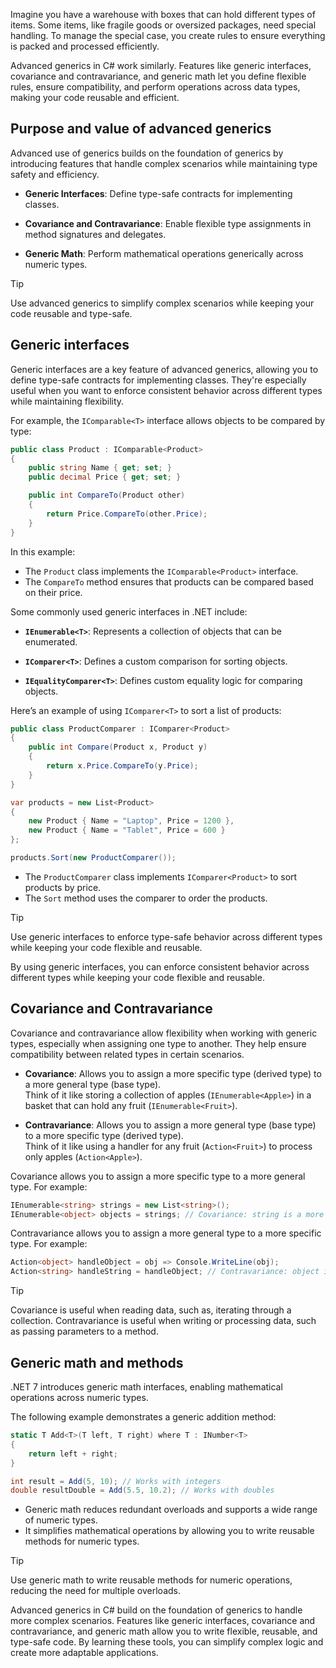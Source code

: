 Imagine you have a warehouse with boxes that can hold different types of items. Some items, like fragile goods or oversized packages, need special handling. To manage the special case, you create rules to ensure everything is packed and processed efficiently.

Advanced generics in C# work similarly. Features like generic interfaces, covariance and contravariance, and generic math let you define flexible rules, ensure compatibility, and perform operations across data types, making your code reusable and efficient.

## Purpose and value of advanced generics

Advanced use of generics builds on the foundation of generics by introducing features that handle complex scenarios while maintaining type safety and efficiency.

- **Generic Interfaces**: Define type-safe contracts for implementing classes.

- **Covariance and Contravariance**: Enable flexible type assignments in method signatures and delegates.

- **Generic Math**: Perform mathematical operations generically across numeric types.

> [!TIP]  
> Use advanced generics to simplify complex scenarios while keeping your code reusable and type-safe.

## Generic interfaces

Generic interfaces are a key feature of advanced generics, allowing you to define type-safe contracts for implementing classes. They're especially useful when you want to enforce consistent behavior across different types while maintaining flexibility.

For example, the `IComparable<T>` interface allows objects to be compared by type:

```csharp
public class Product : IComparable<Product>
{
    public string Name { get; set; }
    public decimal Price { get; set; }

    public int CompareTo(Product other)
    {
        return Price.CompareTo(other.Price);
    }
}
```

In this example:

- The `Product` class implements the `IComparable<Product>` interface.
- The `CompareTo` method ensures that products can be compared based on their price.

Some commonly used generic interfaces in .NET include:

- **`IEnumerable<T>`**: Represents a collection of objects that can be enumerated.

- **`IComparer<T>`**: Defines a custom comparison for sorting objects.

- **`IEqualityComparer<T>`**: Defines custom equality logic for comparing objects.

Here’s an example of using `IComparer<T>` to sort a list of products:

```csharp
public class ProductComparer : IComparer<Product>
{
    public int Compare(Product x, Product y)
    {
        return x.Price.CompareTo(y.Price);
    }
}

var products = new List<Product>
{
    new Product { Name = "Laptop", Price = 1200 },
    new Product { Name = "Tablet", Price = 600 }
};

products.Sort(new ProductComparer());
```

- The `ProductComparer` class implements `IComparer<Product>` to sort products by price.
- The `Sort` method uses the comparer to order the products.

> [!TIP]  
> Use generic interfaces to enforce type-safe behavior across different types while keeping your code flexible and reusable.

By using generic interfaces, you can enforce consistent behavior across different types while keeping your code flexible and reusable.

## Covariance and Contravariance

Covariance and contravariance allow flexibility when working with generic types, especially when assigning one type to another. They help ensure compatibility between related types in certain scenarios.

- **Covariance**: Allows you to assign a more specific type (derived type) to a more general type (base type).  
  Think of it like storing a collection of apples (`IEnumerable<Apple>`) in a basket that can hold any fruit (`IEnumerable<Fruit>`).

- **Contravariance**: Allows you to assign a more general type (base type) to a more specific type (derived type).  
  Think of it like using a handler for any fruit (`Action<Fruit>`) to process only apples (`Action<Apple>`).

Covariance allows you to assign a more specific type to a more general type. For example:

```csharp
IEnumerable<string> strings = new List<string>();
IEnumerable<object> objects = strings; // Covariance: string is a more specific type than object
```

Contravariance allows you to assign a more general type to a more specific type. For example:

```csharp
Action<object> handleObject = obj => Console.WriteLine(obj);
Action<string> handleString = handleObject; // Contravariance: object is a more general type than string
```

> [!TIP]  
> Covariance is useful when reading data, such as, iterating through a collection. Contravariance is useful when writing or processing data, such as passing parameters to a method.

## Generic math and methods

.NET 7 introduces generic math interfaces, enabling mathematical operations across numeric types.

The following example demonstrates a generic addition method:

```csharp
static T Add<T>(T left, T right) where T : INumber<T>
{
    return left + right;
}

int result = Add(5, 10); // Works with integers
double resultDouble = Add(5.5, 10.2); // Works with doubles
```

- Generic math reduces redundant overloads and supports a wide range of numeric types.
- It simplifies mathematical operations by allowing you to write reusable methods for numeric types.

> [!TIP]  
> Use generic math to write reusable methods for numeric operations, reducing the need for multiple overloads.

Advanced generics in C# build on the foundation of generics to handle more complex scenarios. Features like generic interfaces, covariance and contravariance, and generic math allow you to write flexible, reusable, and type-safe code. By learning these tools, you can simplify complex logic and create more adaptable applications.
